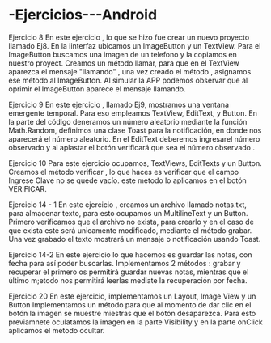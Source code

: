 # -Ejercicios---Android

Ejercicio 8
En este ejercicio , lo que se hizo fue crear un nuevo proyecto llamado Ej8.
En la iinterfaz ubicamos un ImageButton y un  TextView.
Para el ImageButton buscamos una imagen de un telefono y la copiamos en nuestro proyect.
Creamos un método  llamar, para que en el  TextView  aparezca el mensaje "llamando" , una vez creado el método , asignamos ese método al ImageButton.
Al simular la APP podemos observar que al  oprimir  el ImageButton aparece el mensaje llamando.

Ejercicio 9
En este ejercicio , llamado Ej9,  mostramos una ventana emergente temporal.
Para eso empleamos  TextView, EditText, y Button.
En la parte del código deneramos un número aleatorio mediante la función Math.Random,  definimos una clase Toast para la notificación, en donde nos aparecerá el número aleatorio.
En el EditText deberemos ingresarel número observado y al aplastar el botón verificará que  sea el número observado .

Ejercicio 10
Para este ejercicio ocupamos, TextViews, EditTexts y un Button.
Creamos el método verificar , lo que haces es verificar que el campo  Ingrese Clave no se quede vacío.
este metodo lo aplicamos en el botón VERIFICAR.

Ejercicio 14 - 1
En este ejercicio , creamos un archivo llamado notas.txt,  para almacenar  texto,  para esto ocupamos un MultilineText y un Button.
Primero verificamos que el archivo no exista, para crearlo y en el caso de que exista este será unicamente modificado, mediante el método grabar.
Una vez grabado el texto mostrará un mensaje o notificación usando Toast.

Ejercicio 14-2
En este ejercicio lo que hacemos es guardar las notas, con fecha para así poder buscarlas.
Implementamos 2 métodos : grabar y recuperar
el primero os permitirá  guardar nuevas notas, mientras que el último m;etodo nos permitirá  leerlas mediate la recuperación por fecha.

Ejercicio 20
En este ejercicio, implementamos un Layout, Image View y un Button
Implementamos un método para que al momento de dar clic en el botón la imagen se muestre miestras que el botón desaparezca.
Para esto previamnete oculatamos la imagen en la parte Visibility y en la parte onClick aplicamos el metodo ocultar.
